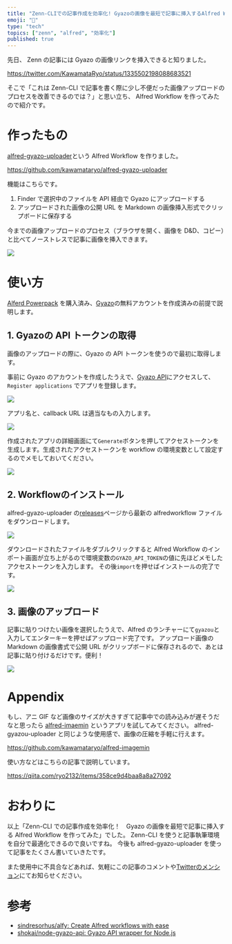 ```yaml
---
title: "Zenn-CLIでの記事作成を効率化! Gyazoの画像を最短で記事に挿入するAlfred Workflowを作ってみた"
emoji: "🎑"
type: "tech"
topics: ["zenn", "alfred", "効率化"]
published: true
---
```


先日、 Zenn の記事には Gyazo の画像リンクを挿入できると知りました。

https://twitter.com/KawamataRyo/status/1335502198088683521

そこで「これは Zenn-CLI で記事を書く際に少し不便だった画像アップロードのプロセスを改善できるのでは？」と思い立ち、 Alfred Workflow を作ってみたので紹介です。

# 作ったもの
[alfred-gyazo-uploader](https://github.com/kawamataryo/alfred-gyazo-uploader)という Alfred Workflow を作りました。

https://github.com/kawamataryo/alfred-gyazo-uploader

機能はこちらです。

1. Finder で選択中のファイルを API 経由で Gyazo にアップロードする
2. アップロードされた画像の公開 URL を Markdown の画像挿入形式でクリップボードに保存する

今までの画像アップロードのプロセス（ブラウザを開く、画像を D&D、コピー）と比べてノーストレスで記事に画像を挿入できます。

![](https://i.gyazo.com/e4cf93b2f2b5ca0b430f62446d0efce0.gif)


# 使い方

[Alferd Powerpack](https://www.alfredapp.com/powerpack/) を購入済み、[Gyazo](https://gyazo.com)の無料アカウントを作成済みの前提で説明します。

## 1. Gyazoの API トークンの取得
画像のアップロードの際に、Gyazo の API トークンを使うので最初に取得します。

事前に Gyazo のアカウントを作成したうえで、[Gyazo API](https://gyazo.com/api?lang=en)にアクセスして、`Register applications` でアプリを登録します。

![](https://storage.googleapis.com/zenn-user-upload/cd8fr53oey8b2yl5u4r2kny378xr)

アプリ名と、callback URL は適当なもの入力します。

![](https://storage.googleapis.com/zenn-user-upload/xrnbvhbxw3f06owemvwuindna7tg)

作成されたアプリの詳細画面にて`Generate`ボタンを押してアクセストークンを生成します。生成されたアクセストークンを workflow の環境変数として設定するのでメモしておいてください。

![](https://storage.googleapis.com/zenn-user-upload/8tp167tsyy3pfvdors6cy0na09t0)


## 2. Workflowのインストール
alfred-gyazo-uploader の[releases](https://github.com/kawamataryo/alfred-gyazo-uploader/releases)ページから最新の alfredworkflow ファイルをダウンロードします。

![](https://storage.googleapis.com/zenn-user-upload/1o2rovhagt9a35b0xrrxnu9dctd3)

ダウンロードされたファイルをダブルクリックすると Alfred Workflow のインポート画面が立ち上がるので環境変数の`GYAZO_API_TOKEN`の値に先ほどメモしたアクセストークンを入力します。
その後`import`を押せばインストールの完了です。

![](https://storage.googleapis.com/zenn-user-upload/3wwvrj72pm0ce86oe8fdmbnc15dd)

## 3. 画像のアップロード

記事に貼りつけたい画像を選択したうえで、Alfred のランチャーにて`gyazou`と入力してエンターキーを押せばアップロード完了です。
アップロード画像の Markdown の画像書式で公開 URL がクリップボードに保存されるので、あとは記事に貼り付けるだけです。便利！


![](https://i.gyazo.com/e4cf93b2f2b5ca0b430f62446d0efce0.gif)


# Appendix

もし、アニ GIF など画像のサイズが大きすぎて記事中での読み込みが遅そうだなと思ったら [alfred-imaemin](https://github.com/kawamataryo/alfred-imagemin) というアプリを試してみてください。
alfred-gyazou-uploader と同じような使用感で、画像の圧縮を手軽に行えます。

https://github.com/kawamataryo/alfred-imagemin

使い方などはこちらの記事で説明しています。

https://qiita.com/ryo2132/items/358ce9d4baa8a8a27092

# おわりに

以上「Zenn-CLI での記事作成を効率化！　Gyazo の画像を最短で記事に挿入する Alfred Workflow を作ってみた」でした。
Zenn-CLI を使うと記事執筆環境を自分で最適化できるので良いですね。
今後も alfred-gyazo-uploader を使って記事をたくさん書いていきたです。

また使用中に不具合などあれば、気軽にこの記事のコメントや[Twitterのメンション](https://twitter.com/KawamataRyo)にてお知らせください。

# 参考

- [sindresorhus/alfy: Create Alfred workflows with ease](https://github.com/sindresorhus/alfy)
- [shokai/node-gyazo-api: Gyazo API wrapper for Node.js](https://github.com/shokai/node-gyazo-api)
